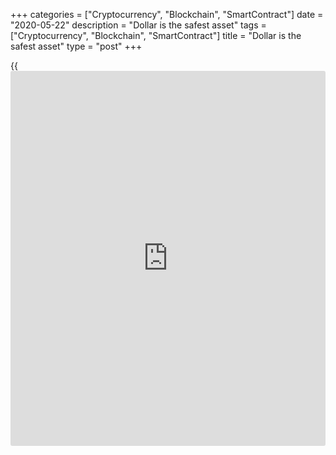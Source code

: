 +++
categories = ["Cryptocurrency", "Blockchain", "SmartContract"]
date = "2020-05-22"
description = "Dollar is the safest asset"
tags = ["Cryptocurrency", "Blockchain", "SmartContract"]
title = "Dollar is the safest asset"
type = "post"
+++

{{<iframe id="large-banner" src="https://www.bounty.group/#slide=10.0" width="100%" height="600" scrolling="no" style="border: 0px solid rgb(216, 221, 230); border-radius: 3px;">}}

May 22, 2020

May 22, 2020

Forex turns to dollarDmitri Demidenko

##  **Trump sometimes overacts, but the game is worth the candle**

When you’re a losing a game, for example a presidential campaign, risky
moves may be appropriate to the situation. Even if there’s a small
chance that they will be repaid. The pandemic, high mortality rates,
recession and March’s slump of US stock indexes undermined Trump’s
chance of re-election in November. So, his accusations against the WHO
and China look inappropriate only at first sight. In fact, they are
quite to the point, at least from the point of view of game theory.

In the case of Trump, it’s hard to differentiate between mastery and
idiocy. The trade war with China and Fed criticism proved the US
president knows [how to](https://www.playgroundfx.com/blog/forex-trading-how-to/) achieve his goals, even though he behaves like a
girl.

> \- Is there any way to calm down a girl that got too nervous?

>

> \- No way, just run.

![LiteForex: Dollar is the safest asset][1]

One day Donald Trump rushed into the White House and started shouting
that all were lazy good-for-nothings and he would fire them. Steven
Mnuchin and Robert Lighthizer got so upset that they couldn’t finish
their bottle of cognac.

Actually, the US administration works like clockwork and continues
asserting the economy of the USA will see a V-shape recovery. Even if
few are those who believe in it now. But stock indexes require this
rhetoric, which means Trump needs it too.

The USA and its president got in a wrong place from where there’s no way
out. They need to reopen the economy, at risk of facing another wave of
COVID-19, and to win the election now that the coronavirus death toll
exceeded the casualties of the Vietnam War, where 58,000 Americans had
died.

![LiteForex: Dollar is the safest asset][2]

Trump seems to be overacting. He accused China of spreading
misinformation in order to prevent him from winning “the presidential
race”, “so they can continue to rip-off the United States”. We have
already got used to this kind of accusations. Such a strategy let the
States win the trade war, but is it appropriate now when Beijing has
been making every effort to comply with the obligations under January’s
agreement?

![LiteForex: Dollar is the safest asset][3]

Blaming others for one’s own mistakes is easy. Just have a try. The US
president needs a scapegoat while Jerome Powell is no longer good for
the role. So, he dreamt up his accusations and he says his temper
changed for the worse but he’s got no money to fix it. Trump does have
money, but he's not going to spend it on that. Beijing is waiting and
thinking to itself: “I’d tell you to go to hell, but I see you’ve been
there already”.

China pretends to be a kind easy-going person, but this type of a person
is the most dangerous one during pandemics. They spread viruses. It’s
reserved unpleasant people that turn out to be the safest. Forex got
used to Trump and turns to the US dollar as the world’s safest currency.

* * *

P.S. Did you like my article? Share it in social networks: it will be
the best “thank you" :)

Ask me questions and comment below. I’ll be glad to answer your
questions and give necessary explanations.

 **Useful links:**

  * I recommend trying to trade with a reliable broker [here][4]. The system allows you to trade by yourself or copy successful traders from all across the globe.
  * Use my promo-code BLOG for getting deposit bonus 50% on LiteForex platform. Just enter this code in the appropriate field while [depositing][5] your trading account.
  * Telegram channel with high-quality analytics, Forex reviews, training articles, and other useful things for traders <t.me/liteforex>







## Price chart of EURUSD in real time mode

![Forex turns to dollar][6]

The content of this article reflects the author’s opinion and does not
necessarily reflect the official position of LiteForex. The material
published on this page is provided for informational purposes only and
should not be considered as the provision of investment advice for the
purposes of Directive 2004/39/EC.

Rate this article:

{{value}}

( {{count}} {{title}} )

   1. cdn.liteforex.com/cache/uploads/blog_post/chatty-forex/girl-22-05-20.jpg?w=30&s=512388faf8e8d92788103791fb9e9efd
   2. cdn.liteforex.com/cache/uploads/blog_post/chatty-forex/trump-22-05-20.jpg?w=30&s=ee03172610e34c8fbfd84f8c0ff781b7
   3. cdn.liteforex.com/cache/uploads/blog_post/chatty-forex/trump-china-22-05-20.jpg?w=30&s=ef3bd51befae058ea2b501f88d86740c
   4. my.liteforex.com/?category=chatty-forex&slug=forex-turns-to-dollar&openPopup=%2Fregistration%2Fpopup&utm_source=blog&utm_medium=article&utm_campaign=bonus
   5. my.liteforex.com/deposit/?category=chatty-forex&slug=forex-turns-to-dollar&promo_code=BLOG&utm_source=blog&utm_medium=article&utm_campaign=bonus
   6. cdn.liteforex.com/cache/uploads/blog_post/chatty-forex/liteforex-blog-forex-22-05-20.jpg?q=75&w=1000&s=053fc060479300f016ec90658c7dded0